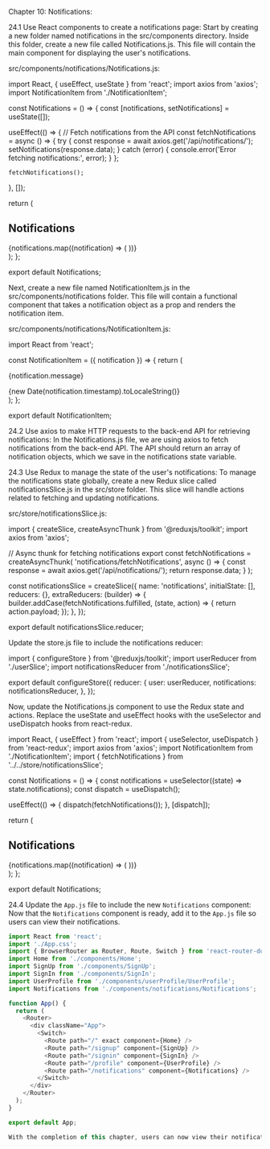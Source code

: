 Chapter 10: Notifications:

24.1 Use React components to create a notifications page:
Start by creating a new folder named notifications in the src/components directory. Inside this folder, create a new file called Notifications.js. This file will contain the main component for displaying the user's notifications.

src/components/notifications/Notifications.js:

import React, { useEffect, useState } from 'react';
import axios from 'axios';
import NotificationItem from './NotificationItem';

const Notifications = () => {
  const [notifications, setNotifications] = useState([]);

  useEffect(() => {
    // Fetch notifications from the API
    const fetchNotifications = async () => {
      try {
        const response = await axios.get('/api/notifications/');
        setNotifications(response.data);
      } catch (error) {
        console.error('Error fetching notifications:', error);
      }
    };

    fetchNotifications();
  }, []);

  return (
    <div className="notifications-container">
      <h2>Notifications</h2>
      {notifications.map((notification) => (
        <NotificationItem key={notification.id} notification={notification} />
      ))}
    </div>
  );
};

export default Notifications;


Next, create a new file named NotificationItem.js in the src/components/notifications folder. This file will contain a functional component that takes a notification object as a prop and renders the notification item.

src/components/notifications/NotificationItem.js:

import React from 'react';

const NotificationItem = ({ notification }) => {
  return (
    <div className="notification-item">
      <p>{notification.message}</p>
      <span>{new Date(notification.timestamp).toLocaleString()}</span>
    </div>
  );
};

export default NotificationItem;


24.2 Use axios to make HTTP requests to the back-end API for retrieving notifications:
In the Notifications.js file, we are using axios to fetch notifications from the back-end API. The API should return an array of notification objects, which we save in the notifications state variable.

24.3 Use Redux to manage the state of the user's notifications:
To manage the notifications state globally, create a new Redux slice called notificationsSlice.js in the src/store folder. This slice will handle actions related to fetching and updating notifications.

src/store/notificationsSlice.js:

import { createSlice, createAsyncThunk } from '@reduxjs/toolkit';
import axios from 'axios';

// Async thunk for fetching notifications
export const fetchNotifications = createAsyncThunk(
  'notifications/fetchNotifications',
  async () => {
    const response = await axios.get('/api/notifications/');
    return response.data;
  }
);

const notificationsSlice = createSlice({
  name: 'notifications',
  initialState: [],
  reducers: {},
  extraReducers: (builder) => {
    builder.addCase(fetchNotifications.fulfilled, (state, action) => {
      return action.payload;
    });
  },
});

export default notificationsSlice.reducer;

Update the store.js file to include the notifications reducer:


import { configureStore } from '@reduxjs/toolkit';
import userReducer from './userSlice';
import notificationsReducer from './notificationsSlice';

export default configureStore({
  reducer: {
    user: userReducer,
    notifications: notificationsReducer,
  },
});

Now, update the Notifications.js component to use the Redux state and actions. Replace the useState and useEffect hooks with the useSelector and useDispatch hooks from react-redux.

import React, { useEffect } from 'react';
import { useSelector, useDispatch } from 'react-redux';
import axios from 'axios';
import NotificationItem from './NotificationItem';
import { fetchNotifications } from '../../store/notificationsSlice';

const Notifications = () => {
const notifications = useSelector((state) => state.notifications);
const dispatch = useDispatch();

useEffect(() => {
dispatch(fetchNotifications());
}, [dispatch]);

return (
<div className="notifications-container">
<h2>Notifications</h2>
{notifications.map((notification) => (
<NotificationItem key={notification.id} notification={notification} />
))}
</div>
);
};

export default Notifications;


24.4 Update the `App.js` file to include the new `Notifications` component:
Now that the `Notifications` component is ready, add it to the `App.js` file so users can view their notifications.

```javascript
import React from 'react';
import './App.css';
import { BrowserRouter as Router, Route, Switch } from 'react-router-dom';
import Home from './components/Home';
import SignUp from './components/SignUp';
import SignIn from './components/SignIn';
import UserProfile from './components/userProfile/UserProfile';
import Notifications from './components/notifications/Notifications';

function App() {
  return (
    <Router>
      <div className="App">
        <Switch>
          <Route path="/" exact component={Home} />
          <Route path="/signup" component={SignUp} />
          <Route path="/signin" component={SignIn} />
          <Route path="/profile" component={UserProfile} />
          <Route path="/notifications" component={Notifications} />
        </Switch>
      </div>
    </Router>
  );
}

export default App;

With the completion of this chapter, users can now view their notifications in the application. The notifications state is managed globally with Redux, allowing for easy access and updates across the application.

